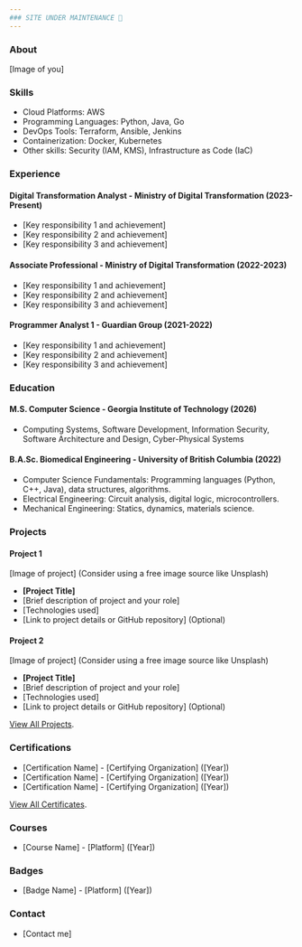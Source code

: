 ```yaml
---
### SITE UNDER MAINTENANCE 🔧
---
```


### About

[Image of you]

### Skills

- Cloud Platforms: AWS
- Programming Languages: Python, Java, Go
- DevOps Tools: Terraform, Ansible, Jenkins
- Containerization: Docker, Kubernetes
- Other skills: Security (IAM, KMS), Infrastructure as Code (IaC)

### Experience

#### Digital Transformation Analyst - Ministry of Digital Transformation (2023-Present)

- [Key responsibility 1 and achievement]
- [Key responsibility 2 and achievement]
- [Key responsibility 3 and achievement]

#### Associate Professional - Ministry of Digital Transformation (2022-2023)

- [Key responsibility 1 and achievement]
- [Key responsibility 2 and achievement]
- [Key responsibility 3 and achievement]

#### Programmer Analyst 1 - Guardian Group (2021-2022)

- [Key responsibility 1 and achievement]
- [Key responsibility 2 and achievement]
- [Key responsibility 3 and achievement]

### Education

#### M.S. Computer Science - Georgia Institute of Technology (2026)

- Computing Systems, Software Development, Information Security, Software Architecture and Design, Cyber-Physical Systems

#### B.A.Sc. Biomedical Engineering - University of British Columbia (2022)

- Computer Science Fundamentals: Programming languages (Python, C++, Java), data structures, algorithms.
- Electrical Engineering: Circuit analysis, digital logic, microcontrollers.
- Mechanical Engineering: Statics, dynamics, materials science.

### Projects

#### Project 1

[Image of project] (Consider using a free image source like Unsplash)

- **[Project Title]**
- [Brief description of project and your role]
- [Technologies used]
- [Link to project details or GitHub repository] (Optional)

#### Project 2

[Image of project] (Consider using a free image source like Unsplash)

- **[Project Title]**
- [Brief description of project and your role]
- [Technologies used]
- [Link to project details or GitHub repository] (Optional)

[View All Projects](./projects.html).

### Certifications

- [Certification Name] - [Certifying Organization] ([Year])
- [Certification Name] - [Certifying Organization] ([Year])
- [Certification Name] - [Certifying Organization] ([Year])

[View All Certificates](./certificates.html).

### Courses

- [Course Name] - [Platform] ([Year])

### Badges

- [Badge Name] - [Platform] ([Year])

### Contact

- [Contact me]
